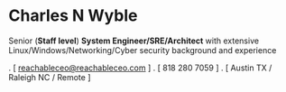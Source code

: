 Charles N Wyble
=====

Senior (**Staff level**) **System Engineer/SRE/Architect** with extensive Linux/Windows/Networking/Cyber security background and experience 



. [ reachableceo@reachableceo.com ] . [ 818 280 7059 ] . [ Austin TX / Raleigh NC / Remote ]
